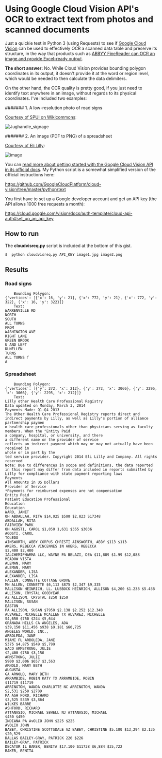 # Using Google Cloud Vision API's OCR to extract text from photos and scanned documents

Just a quickie test in Python 3 (using Requests) to see if [Google Cloud Vision](https://cloud.google.com/vision) can be used to effectively OCR a scanned data table and preserve its structure, in the way that products such as [ABBYY FineReader can OCR an image and provide Excel-ready output](https://github.com/dannguyen/abbyy-finereader-ocr-senate).

__The short answer:__ No. While Cloud Vision provides bounding polygon coordinates in its output, it doesn't provide it at the word or region level, which would be needed to then calculate the data delimiters.

On the other hand, the OCR quality is pretty good, if you just need to identify text anywhere in an image, without regards to its physical coordinates. I've included two examples: 

####### 1. A low-resolution photo of road signs

[Courtesy of SPUI on Wikicommons](https://commons.wikimedia.org/wiki/File:Jughandle_signage.jpg):

![Jughandle_signage](https://upload.wikimedia.org/wikipedia/commons/e/e4/Jughandle_signage.jpg)

####### 2. An image (PDF to PNG) of a spreadsheet

[Courtesy of Eli Lilly](http://www.lillyphysicianpaymentregistry.com/Payments-to-Physicians):

![image](https://cloud.githubusercontent.com/assets/121520/14005729/4bf2648e-f123-11e5-84d6-be1c9d84cdcd.png)


You can [read more about getting started with the Google Cloud Vision API in its official docs](https://cloud.google.com/vision/docs/getting-started). My Python script is a somewhat simplified version of the official instructions here:

https://github.com/GoogleCloudPlatform/cloud-vision/tree/master/python/text

You first have to set up a Google developer account and get an API key (the API allows 1000 free requests a month):

https://cloud.google.com/vision/docs/auth-template/cloud-api-auth#set_up_an_api_key



## How to run

The __cloudvisreq.py__ script is included at the bottom of this gist.

~~~sh
$  python cloudvisreq.py API_KEY image1.jpg image2.png
~~~




## Results

### Road signs

~~~
    Bounding Polygon:
{'vertices': [{'x': 16, 'y': 21}, {'x': 772, 'y': 21}, {'x': 772, 'y': 322}, {'x': 16, 'y': 322}]}
    Text:
WARRENVILLE RD
NORTH
SOUTH
ALL TURNS
FROM
WASHINGTON AVE
RIGHT LANE
GREEN BROOK
U AND LEFT
DUNELLEN
TURNS
ALL TURNS f
A

~~~


### Spreadsheet




~~~
    Bounding Polygon:
{'vertices': [{'y': 272, 'x': 212}, {'y': 272, 'x': 3066}, {'y': 2295, 'x': 3066}, {'y': 2295, 'x': 212}]}
    Text:
Lilly other Health Care Professional Registry
Data updated on Monday, March 3, 2014
Payments Made: Q1-Q4 2013
The Other Health Care Professional Registry reports direct and indirect payments by Lilly, as well as Lilly's portion of alliance partnership paymen
o health care professionals other than physicians serving as faculty
members. When the "Entity Paid
a company, hospital, or university, and there
a different name on the provider of service
reflects an indirect payment which may or may not actually have been received in
whole or in part by the
ted service provider. Copyright 2014 Eli Lilly and Company. All rights reserved
Note: Due to differences in scope and definitions, the data reported in this report may differ from data included in reports submitted by Lilly for compliance with state payment reporting laws
Payments
All Amounts in US Dollars
Provider of Service
*Payments for reimbursed expenses are not compensation
Entity Paid
Patient Education Professional
Education
Education
WARD, JANET
OH ABDALLAH, RITA $14,025 $500 $2,823 S17348
ABDALLAH, RITA
FAIRVIEW PARK
OH AGOSTI, CAROL $1,050 1,631 $355 $3036
AGOSTI, CAROL
TOLEDO
AINSWORTH, ABBY CORPUS CHRISTI AINSWORTH, ABBY $113 $113
AKERS, REBECCA VINCENNES IN AKERS, REBECCA
$2,400 $2,400
IALCHEMIPHARMA LLC, WAYNE PA BELAZI, DEA $11,889 $1.99 $12,088
MEADOW VISTA
ALEMAN, MARY
ALEMAN, MARY
ALEXANDER, LISA
ALEXANDER, LISA
FALLEN, CONNETTE COTTAGE GROVE
MN ALLEN, CONNETTE $6,113 $875 $2,347 $9,335
MALLISON HEINRICH, LL. LUBBOCK HEINRICH, ALLISON $4,200 $1.238 $5.438
ALLISON, CRYSTAL GOODYEAR
AZ ALLISON, CRYSTAL s250 $250
MALLISON, SUSAN
EASTON
PA ALLISON, SUSAN $7950 $2.138 $2.252 $12.340
ALVAREZ, MICHELLE MCALLEN TX ALVAREZ, MICHELLE
S4,650 $750 $244 $5,644
GRANADA HILLS CA ANGELES, ADA
$39,150 $11,456 $938 $9,181 $60,725
ANGELES WORLD, INC.,
ARBOLEDA, JANE
MIAMI FL ARBOLEDA, JANE
S375 $4,875 $549 $5,799
WACO ARMSTRONG, JULIE
$2,400 $750 $3,150
ARMSTRONG, JULIE
S900 $2,006 $657 $3,563
ARNOLD, MARY BETH
AUGUSTA
GA ARNOLD, MARY BETH
ARRAMBIDE, ROBIN KATY TX ARRAMBIDE, ROBIN
$11719 $11719
ARRINGTON, WANDA CHARLOTTE NC ARRINGTON, WANDA
S2,531 $258 $2789
PA ASH FORD, RICHARD
$3,525 S339 $3,864
WILKES BARRE
ASHFORD, RICHARD
ATTANASIO, MICHAEL SEWELL NJ ATTANASIO, MICHAEL
$450 $450
INDIANA PA AvOLIO JOHN $225 $225
AVOLIO JOHN
BABEY, CHRISTINE SCOTTSDALE AZ BABEY, CHRISTINE $5.100 $13,294 $2.135 $20,529
DALLAS BAILEY-GRAY, PATRICK 226 $226
BAILEY-GRAY, PATRICK
DECATUR IL BAKER, BENITA $17.100 S11738 $6,884 $35,722
BAKER, BENITA
~~~